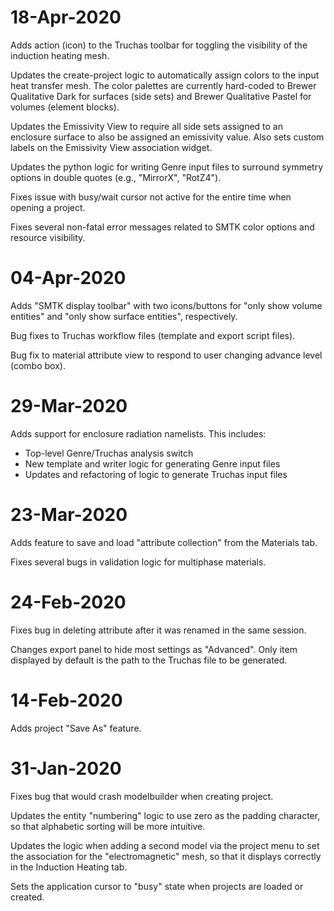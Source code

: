 # 18-Apr-2020

Adds action (icon) to the Truchas toolbar for toggling the visibility
of the induction heating mesh.

Updates the create-project logic to automatically assign colors
to the input heat transfer mesh. The color palettes are currently
hard-coded to Brewer Qualitative Dark for surfaces (side sets) and
Brewer Qualitative Pastel for volumes (element blocks).

Updates the Emissivity View to require all side sets assigned to
an enclosure surface to also be assigned an emissivity value. Also
sets custom labels on the Emissivity View association widget.

Updates the python logic for writing Genre input files to surround
symmetry options in double quotes (e.g., "MirrorX", "RotZ4").

Fixes issue with busy/wait cursor not active for the entire time
when opening a project.

Fixes several non-fatal error messages related to SMTK color options
and resource visibility.


# 04-Apr-2020

Adds "SMTK display toolbar" with two icons/buttons for
"only show volume entities" and "only show surface entities",
respectively.

Bug fixes to Truchas workflow files (template and export script files).

Bug fix to material attribute view to respond to user changing
advance level (combo box).


# 29-Mar-2020

Adds support for enclosure radiation namelists. This includes:

* Top-level Genre/Truchas analysis switch
* New template and writer logic for generating Genre input files
* Updates and refactoring of logic to generate Truchas input files


# 23-Mar-2020

Adds feature to save and load "attribute collection" from
the Materials tab.

Fixes several bugs in validation logic for multiphase materials.


# 24-Feb-2020

Fixes bug in deleting attribute after it was renamed in the
same session.

Changes export panel to hide most settings as "Advanced". Only
item displayed by default is the path to the Truchas file to be
generated.


# 14-Feb-2020

Adds project "Save As" feature.


# 31-Jan-2020

Fixes bug that would crash modelbuilder when creating project.

Updates the entity "numbering" logic to use zero as the padding character,
so that alphabetic sorting will be more intuitive.

Updates the logic when adding a second model via the project menu to set
the association for the "electromagnetic" mesh, so that it displays correctly
in the Induction Heating tab.

Sets the application cursor to "busy" state when projects are loaded or
created.
